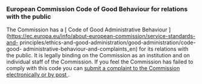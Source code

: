 ###  European Commission Code of Good Behaviour for relations with the public

The Commission has a [ Code of Good Administrative Behaviour
](https://ec.europa.eu/info/about-european-commission/service-standards-and-
principles/ethics-and-good-administration/good-administration/code-good-
administrative-behaviour-and-complaints_en) for its relations with the public.
It is legally binding on the Commission as an institution and on individual
staff of the Commission. If you feel the Commission has failed to comply with
this code you can [ submit a complaint to the Commission electronically or by
post ](http://ec.europa.eu/transparency/code/index_en.htm) .
